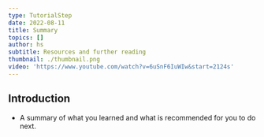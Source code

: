 ```yaml
---
type: TutorialStep
date: 2022-08-11
title: Summary
topics: []
author: hs
subtitle: Resources and further reading
thumbnail: ./thumbnail.png
video: 'https://www.youtube.com/watch?v=6uSnF6IuWIw&start=2124s'
---
```


## Introduction

* A summary of what you learned and what is recommended for you to do next.
